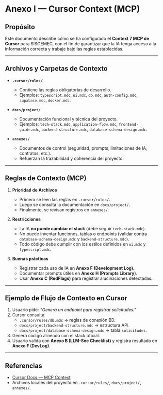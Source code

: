 # Anexo I — Cursor Context (MCP)

## Propósito
Este documento describe cómo se ha configurado el **Context 7 MCP de Cursor** para SISGEMEC, con el fin de garantizar que la IA tenga acceso a la información correcta y trabaje bajo las reglas establecidas.

---

## Archivos y Carpetas de Contexto

- **`.cursor/rules/`**
  - Contiene las reglas obligatorias de desarrollo.
  - Ejemplos: `typescript.mdc`, `ui.mdc`, `db.mdc`, `auth-config.mdc`, `supabase.mdc`, `docker.mdc`.

- **`docs/project/`**
  - Documentación funcional y técnica del proyecto.
  - Ejemplos: `tech-stack.mdc`, `application-flow.mdc`, `frontend-guide.mdc`, `backend-structure.mdc`, `database-schema-design.mdc`.

- **`annexes/`**
  - Documentos de control (seguridad, prompts, limitaciones de IA, contratos, etc.).
  - Refuerzan la trazabilidad y coherencia del proyecto.

---

## Reglas de Contexto (MCP)

1. **Prioridad de Archivos**
   - Primero se leen las reglas en `.cursor/rules/`.
   - Luego se consulta la documentación en `docs/project/`.
   - Finalmente, se revisan registros en `annexes/`.

2. **Restricciones**
   - La IA **no puede cambiar el stack** (debe seguir `tech-stack.mdc`).
   - No puede inventar funciones, tablas o endpoints (validar contra `database-schema-design.mdc` y `backend-structure.mdc`).
   - Todo código debe cumplir con los estilos definidos en `ui.mdc` y `typescript.mdc`.

3. **Buenas prácticas**
   - Registrar cada uso de IA en **Anexo F (Development Log)**.
   - Documentar prompts útiles en **Anexo H (Prompts Library)**.
   - Usar **Anexo C (RedFlags)** para registrar alucinaciones detectadas.

---

## Ejemplo de Flujo de Contexto en Cursor

1. Usuario pide: *"Genera un endpoint para registrar solicitudes."*  
2. Cursor consulta:
   - `.cursor/rules/db.mdc` → reglas de conexión BD.  
   - `docs/project/backend-structure.mdc` → estructura API.  
   - `docs/project/database-schema-design.mdc` → tabla `solicitudes`.  
3. Genera código alineado con el stack oficial.  
4. Usuario valida con **Anexo B (LLM-Sec Checklist)** y registra resultado en **Anexo F (DevLog)**.

---

## Referencias
- [Cursor Docs — MCP Context](https://docs.cursor.sh/)  
- Archivos locales del proyecto en `.cursor/rules/`, `docs/project/`, `annexes/`.  
